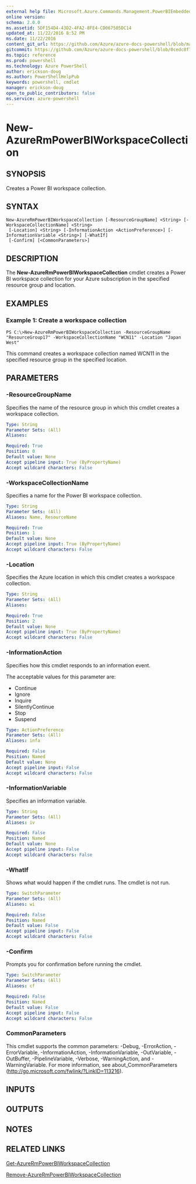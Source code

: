 ```yaml
---
external help file: Microsoft.Azure.Commands.Management.PowerBIEmbedded.dll-Help.xml
online version: 
schema: 2.0.0
ms.assetid: 5DF154D4-43D2-4FA2-8FE4-CD067505DC14
updated_at: 11/22/2016 8:52 PM
ms.date: 11/22/2016
content_git_url: https://github.com/Azure/azure-docs-powershell/blob/master/azureps-cmdlets-docs/ResourceManager/AzureRM.PowerBIEmbedded/v2.1.0/New-AzureRmPowerBIWorkspaceCollection.md
gitcommit: https://github.com/Azure/azure-docs-powershell/blob/0cedc8f73bc96cf5ac4c69144e17b3de601fd3cc/azureps-cmdlets-docs/ResourceManager/AzureRM.PowerBIEmbedded/v2.1.0/New-AzureRmPowerBIWorkspaceCollection.md
ms.topic: reference
ms.prod: powershell
ms.technology: Azure PowerShell
author: erickson-doug
ms.author: PowerShellHelpPub
keywords: powershell, cmdlet
manager: erickson-doug
open_to_public_contributors: false
ms.service: azure-powershell
---
```


# New-AzureRmPowerBIWorkspaceCollection

## SYNOPSIS
Creates a Power BI workspace collection.

## SYNTAX

```
New-AzureRmPowerBIWorkspaceCollection [-ResourceGroupName] <String> [-WorkspaceCollectionName] <String>
 [-Location] <String> [-InformationAction <ActionPreference>] [-InformationVariable <String>] [-WhatIf]
 [-Confirm] [<CommonParameters>]
```

## DESCRIPTION
The **New-AzureRmPowerBIWorkspaceCollection** cmdlet creates a Power BI workspace collection for your Azure subscription in the specified resource group and location.

## EXAMPLES

### Example 1: Create a workspace collection
```
PS C:\>New-AzureRmPowerBIWorkspaceCollection -ResourceGroupName "ResourceGroup17" -WorkspaceCollectionName "WCN11" -Location "Japan West"
```

This command creates a workspace collection named WCN11 in the specified resource group in the specified location.

## PARAMETERS

### -ResourceGroupName
Specifies the name of the resource group in which this cmdlet creates a workspace collection.

```yaml
Type: String
Parameter Sets: (All)
Aliases: 

Required: True
Position: 0
Default value: None
Accept pipeline input: True (ByPropertyName)
Accept wildcard characters: False
```

### -WorkspaceCollectionName
Specifies a name for the Power BI workspace collection.

```yaml
Type: String
Parameter Sets: (All)
Aliases: Name, ResourceName

Required: True
Position: 1
Default value: None
Accept pipeline input: True (ByPropertyName)
Accept wildcard characters: False
```

### -Location
Specifies the Azure location in which this cmdlet creates a workspace collection.

```yaml
Type: String
Parameter Sets: (All)
Aliases: 

Required: True
Position: 2
Default value: None
Accept pipeline input: True (ByPropertyName)
Accept wildcard characters: False
```

### -InformationAction
Specifies how this cmdlet responds to an information event.

The acceptable values for this parameter are:

- Continue
- Ignore
- Inquire
- SilentlyContinue
- Stop
- Suspend

```yaml
Type: ActionPreference
Parameter Sets: (All)
Aliases: infa

Required: False
Position: Named
Default value: None
Accept pipeline input: False
Accept wildcard characters: False
```

### -InformationVariable
Specifies an information variable.

```yaml
Type: String
Parameter Sets: (All)
Aliases: iv

Required: False
Position: Named
Default value: None
Accept pipeline input: False
Accept wildcard characters: False
```

### -WhatIf
Shows what would happen if the cmdlet runs.
The cmdlet is not run.

```yaml
Type: SwitchParameter
Parameter Sets: (All)
Aliases: wi

Required: False
Position: Named
Default value: False
Accept pipeline input: False
Accept wildcard characters: False
```

### -Confirm
Prompts you for confirmation before running the cmdlet.

```yaml
Type: SwitchParameter
Parameter Sets: (All)
Aliases: cf

Required: False
Position: Named
Default value: False
Accept pipeline input: False
Accept wildcard characters: False
```

### CommonParameters
This cmdlet supports the common parameters: -Debug, -ErrorAction, -ErrorVariable, -InformationAction, -InformationVariable, -OutVariable, -OutBuffer, -PipelineVariable, -Verbose, -WarningAction, and -WarningVariable. For more information, see about_CommonParameters (http://go.microsoft.com/fwlink/?LinkID=113216).

## INPUTS

## OUTPUTS

## NOTES

## RELATED LINKS

[Get-AzureRmPowerBIWorkspaceCollection](xref:ResourceManager/AzureRM.PowerBIEmbedded/v2.1.0/Get-AzureRmPowerBIWorkspaceCollection.md)

[Remove-AzureRmPowerBIWorkspaceCollection](xref:ResourceManager/AzureRM.PowerBIEmbedded/v2.1.0/Remove-AzureRmPowerBIWorkspaceCollection.md)


